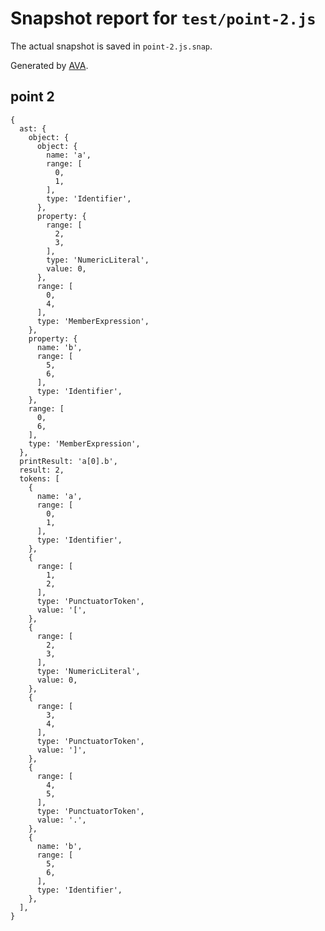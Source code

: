 # Snapshot report for `test/point-2.js`

The actual snapshot is saved in `point-2.js.snap`.

Generated by [AVA](https://ava.li).

## point 2

    {
      ast: {
        object: {
          object: {
            name: 'a',
            range: [
              0,
              1,
            ],
            type: 'Identifier',
          },
          property: {
            range: [
              2,
              3,
            ],
            type: 'NumericLiteral',
            value: 0,
          },
          range: [
            0,
            4,
          ],
          type: 'MemberExpression',
        },
        property: {
          name: 'b',
          range: [
            5,
            6,
          ],
          type: 'Identifier',
        },
        range: [
          0,
          6,
        ],
        type: 'MemberExpression',
      },
      printResult: 'a[0].b',
      result: 2,
      tokens: [
        {
          name: 'a',
          range: [
            0,
            1,
          ],
          type: 'Identifier',
        },
        {
          range: [
            1,
            2,
          ],
          type: 'PunctuatorToken',
          value: '[',
        },
        {
          range: [
            2,
            3,
          ],
          type: 'NumericLiteral',
          value: 0,
        },
        {
          range: [
            3,
            4,
          ],
          type: 'PunctuatorToken',
          value: ']',
        },
        {
          range: [
            4,
            5,
          ],
          type: 'PunctuatorToken',
          value: '.',
        },
        {
          name: 'b',
          range: [
            5,
            6,
          ],
          type: 'Identifier',
        },
      ],
    }
